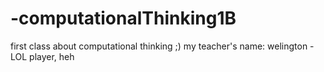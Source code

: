 # -computationalThinking1B
first class about computational thinking ;) my teacher's name: welington - LOL player, heh
